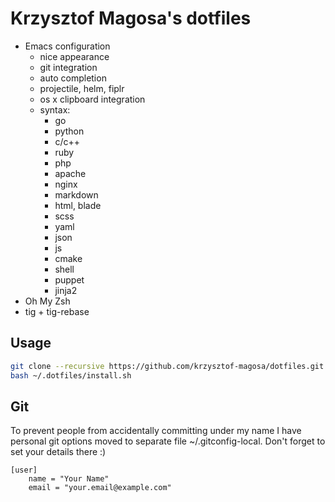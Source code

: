 # Krzysztof Magosa's dotfiles

* Emacs configuration
  * nice appearance
  * git integration
  * auto completion
  * projectile, helm, fiplr
  * os x clipboard integration
  * syntax:
    * go
    * python
    * c/c++
    * ruby
    * php
    * apache
    * nginx
    * markdown
    * html, blade
    * scss
    * yaml
    * json
    * js
    * cmake
    * shell
    * puppet
    * jinja2
* Oh My Zsh
* tig + tig-rebase

## Usage
```bash
git clone --recursive https://github.com/krzysztof-magosa/dotfiles.git ~/.dotfiles  
bash ~/.dotfiles/install.sh
```

## Git
To prevent people from accidentally committing under my name I have personal
git options moved to separate file ~/.gitconfig-local. Don't forget to set your
details there :)

```
[user]
    name = "Your Name"
    email = "your.email@example.com"
```
